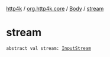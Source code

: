 [http4k](../../index.md) / [org.http4k.core](../index.md) / [Body](index.md) / [stream](./stream.md)

# stream

`abstract val stream: `[`InputStream`](https://docs.oracle.com/javase/9/docs/api/java/io/InputStream.html)